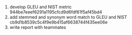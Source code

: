 1. develop GLEU and NIST metric 944be7eeef6291a1195cfcd9d6fdf61f5af45bd4
2. add stemmed and synonym word match to GLEU and NIST cb9d1b8539c5c4f9e9b415af6638744f435ee06e
3. write report with teammates
